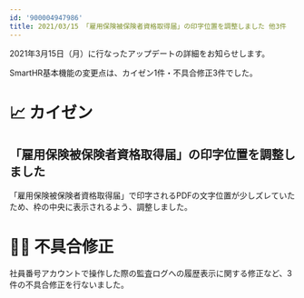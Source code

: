 ```yaml
---
id: '900004947986'
title: 2021/03/15 「雇用保険被保険者資格取得届」の印字位置を調整しました 他3件
---
```

2021年3月15日（月）に行なったアップデートの詳細をお知らせします。

SmartHR基本機能の変更点は、カイゼン1件・不具合修正3件でした。

# 📈 カイゼン

## 「雇用保険被保険者資格取得届」の印字位置を調整しました

「雇用保険被保険者資格取得届」で印字されるPDFの文字位置が少しズレていたため、枠の中央に表示されるよう、調整しました。

# 👨‍⚕️ 不具合修正

社員番号アカウントで操作した際の監査ログへの履歴表示に関する修正など、3件の不具合修正を行ないました。

